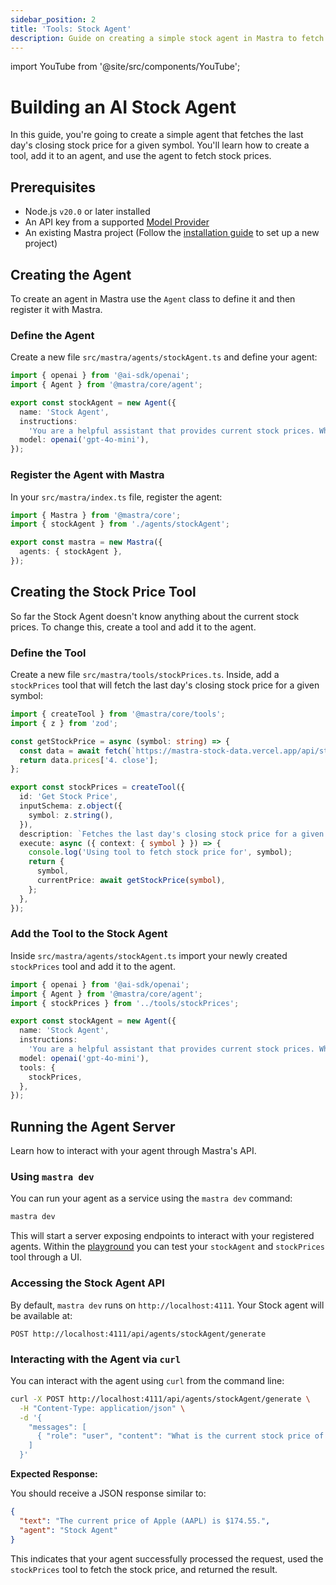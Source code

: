```yaml
---
sidebar_position: 2
title: 'Tools: Stock Agent'
description: Guide on creating a simple stock agent in Mastra to fetch the last day's closing stock price for a given symbol.
---
```


import YouTube from '@site/src/components/YouTube';

# Building an AI Stock Agent

In this guide, you're going to create a simple agent that fetches the last day's closing stock price for a given symbol. You'll learn how to create a tool, add it to an agent, and use the agent to fetch stock prices.

<YouTube id="rIaZ4l7y9wo" />

## Prerequisites

- Node.js `v20.0` or later installed
- An API key from a supported [Model Provider](/docs/models/providers)
- An existing Mastra project (Follow the [installation guide](/docs/getting-started/installation) to set up a new project)

## Creating the Agent

To create an agent in Mastra use the `Agent` class to define it and then register it with Mastra.

### Define the Agent

Create a new file `src/mastra/agents/stockAgent.ts` and define your agent:

```ts copy filename="src/mastra/agents/stockAgent.ts"
import { openai } from '@ai-sdk/openai';
import { Agent } from '@mastra/core/agent';

export const stockAgent = new Agent({
  name: 'Stock Agent',
  instructions:
    'You are a helpful assistant that provides current stock prices. When asked about a stock, use the stock price tool to fetch the stock price.',
  model: openai('gpt-4o-mini'),
});
```

### Register the Agent with Mastra

In your `src/mastra/index.ts` file, register the agent:

```ts copy filename="src/mastra/index.ts" {2, 5}
import { Mastra } from '@mastra/core';
import { stockAgent } from './agents/stockAgent';

export const mastra = new Mastra({
  agents: { stockAgent },
});
```

## Creating the Stock Price Tool

So far the Stock Agent doesn't know anything about the current stock prices. To change this, create a tool and add it to the agent.

### Define the Tool

Create a new file `src/mastra/tools/stockPrices.ts`. Inside, add a `stockPrices` tool that will fetch the last day's closing stock price for a given symbol:

```ts filename="src/mastra/tools/stockPrices.ts"
import { createTool } from '@mastra/core/tools';
import { z } from 'zod';

const getStockPrice = async (symbol: string) => {
  const data = await fetch(`https://mastra-stock-data.vercel.app/api/stock-data?symbol=${symbol}`).then(r => r.json());
  return data.prices['4. close'];
};

export const stockPrices = createTool({
  id: 'Get Stock Price',
  inputSchema: z.object({
    symbol: z.string(),
  }),
  description: `Fetches the last day's closing stock price for a given symbol`,
  execute: async ({ context: { symbol } }) => {
    console.log('Using tool to fetch stock price for', symbol);
    return {
      symbol,
      currentPrice: await getStockPrice(symbol),
    };
  },
});
```

### Add the Tool to the Stock Agent

Inside `src/mastra/agents/stockAgent.ts` import your newly created `stockPrices` tool and add it to the agent.

```ts copy filename="src/mastra/agents/stockAgent.ts" {3, 10-12}
import { openai } from '@ai-sdk/openai';
import { Agent } from '@mastra/core/agent';
import { stockPrices } from '../tools/stockPrices';

export const stockAgent = new Agent({
  name: 'Stock Agent',
  instructions:
    'You are a helpful assistant that provides current stock prices. When asked about a stock, use the stock price tool to fetch the stock price.',
  model: openai('gpt-4o-mini'),
  tools: {
    stockPrices,
  },
});
```

## Running the Agent Server

Learn how to interact with your agent through Mastra's API.

### Using `mastra dev`

You can run your agent as a service using the `mastra dev` command:

```bash copy
mastra dev
```

This will start a server exposing endpoints to interact with your registered agents. Within the [playground](/docs/getting-started/local-dev-playground) you can test your `stockAgent` and `stockPrices` tool through a UI.

### Accessing the Stock Agent API

By default, `mastra dev` runs on `http://localhost:4111`. Your Stock agent will be available at:

```
POST http://localhost:4111/api/agents/stockAgent/generate
```

### Interacting with the Agent via `curl`

You can interact with the agent using `curl` from the command line:

```bash copy
curl -X POST http://localhost:4111/api/agents/stockAgent/generate \
  -H "Content-Type: application/json" \
  -d '{
    "messages": [
      { "role": "user", "content": "What is the current stock price of Apple (AAPL)?" }
    ]
  }'
```

**Expected Response:**

You should receive a JSON response similar to:

```json
{
  "text": "The current price of Apple (AAPL) is $174.55.",
  "agent": "Stock Agent"
}
```

This indicates that your agent successfully processed the request, used the `stockPrices` tool to fetch the stock price, and returned the result.
